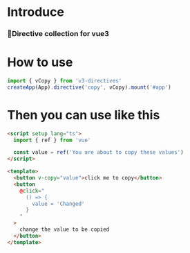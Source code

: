 # Introduce

### :tada:Directive collection for vue3

# How to use

```js
import { vCopy } from 'v3-directives'
createApp(App).directive('copy', vCopy).mount('#app')
```

# Then you can use like this

```html
<script setup lang="ts">
  import { ref } from 'vue'

  const value = ref('You are about to copy these values')
</script>

<template>
  <button v-copy="value">click me to copy</button>
  <button
    @click="
      () => {
        value = 'Changed'
      }
    "
  >
    change the value to be copied
  </button>
</template>
```
